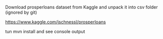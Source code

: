 Download prosperloans dataset from Kaggle and unpack it into csv folder (ignored by git)

https://www.kaggle.com/jschnessl/prosperloans

tun mvn install and see console output